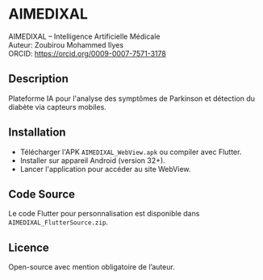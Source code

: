 # AIMEDIXAL

AIMEDIXAL – Intelligence Artificielle Médicale  
Auteur: Zoubirou Mohammed Ilyes  
ORCID: https://orcid.org/0009-0007-7571-3178  

## Description

Plateforme IA pour l'analyse des symptômes de Parkinson et détection du diabète via capteurs mobiles.

## Installation

- Télécharger l'APK `AIMEDIXAL_WebView.apk` ou compiler avec Flutter.
- Installer sur appareil Android (version 32+).
- Lancer l'application pour accéder au site WebView.

## Code Source

Le code Flutter pour personnalisation est disponible dans `AIMEDIXAL_FlutterSource.zip`.

## Licence

Open-source avec mention obligatoire de l’auteur.
